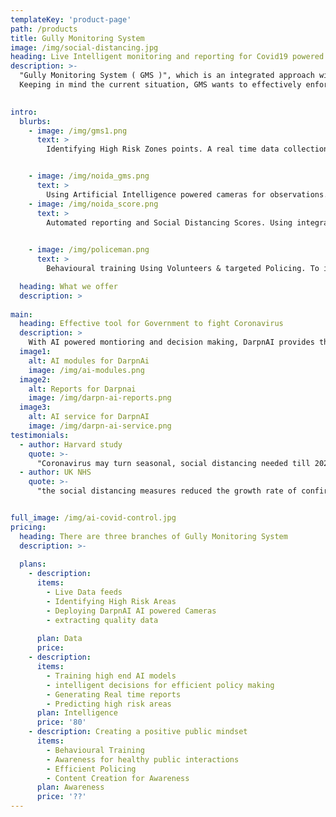 ```yaml
---
templateKey: 'product-page'
path: /products
title: Gully Monitoring System
image: /img/social-distancing.jpg
heading: Live Intelligent monitoring and reporting for Covid19 powered by Artificial Intelligence and future proofing India for pandemics
description: >-
  "Gully Monitoring System ( GMS )", which is an integrated approach with the support of Artificial Intelligence to tackle the Coronavirus Crisis in India. Although researchers are working on vaccines and other herd immunity mechanisms, one of the most important methods to contain the spread is "Social distancing" still. I have developed and tested this unique approach of "GMS" which allows us to use Artificial Intelligence and Collective intelligence to deal with the crisis.
  Keeping in mind the current situation, GMS wants to effectively enforce social distancing in red zones or corona hotspots at a massive scale using Artifical Intelligence along with other AI services for Pandemic control and minimizing the negative after affects.
  

intro:
  blurbs:
    - image: /img/gms1.png
      text: >
        Identifying High Risk Zones points. A real time data collection mechanism that will help us classify the threat zones in a given System, with GIS system to do real time monitoring.


    - image: /img/noida_gms.png
      text: >
        Using Artificial Intelligence powered cameras for observations. For the GMS Specific these AI models will be deployed in “Darpn AI” Observational Intelligent Nodes”.
    - image: /img/noida_score.png
      text: >
        Automated reporting and Social Distancing Scores. Using integrated approach with the support of Artificial Intelligence to do Crowd Analytics & Real time intelligence, We can detect Crowd density in any small gully and colonies using AI and can ensure that people are following the rules & share daily reporting.
        

    - image: /img/policeman.png
      text: >
        Behavioural training Using Volunteers & targeted Policing. To implement the “State of the Art” Contactless mechanism of “GMS” to ensure Data Centric monitoring and Outreach to the different threat perception Zones and providing behavioural triaining to the people to inculcate healthier lifestyle and best public practices that minimizes the virus risk along with campaigning creaing awareness about covid19.

  heading: What we offer
  description: >
    
main:
  heading: Effective tool for Government to fight Coronavirus
  description: >
    With AI powered montioring and decision making, DarpnAI provides the Intelligence and insights right in your phone, through which you can check live feeds of any city, town and high density areas, and how they are doing on social distancing and health measures scores plus our volunteers are their to enforce awareness activities on the ground and other social works.
  image1:
    alt: AI modules for DarpnAi
    image: /img/ai-modules.png
  image2:
    alt: Reports for Darpnai
    image: /img/darpn-ai-reports.png
  image3:
    alt: AI service for DarpnAI
    image: /img/darpn-ai-service.png
testimonials:
  - author: Harvard study
    quote: >-
      "Coronavirus may turn seasonal, social distancing needed till 2022" 
  - author: UK NHS
    quote: >-
      "the social distancing measures reduced the growth rate of confirmed COVID-19 cases by 9 percentage points after 16 days and suggests that the number of cases would have been 35 times higher without any of the measures"


full_image: /img/ai-covid-control.jpg
pricing:
  heading: There are three branches of Gully Monitoring System
  description: >-
    
  plans:
    - description: 
      items:
        - Live Data feeds
        - Identifying High Risk Areas
        - Deploying DarpnAI AI powered Cameras
        - extracting quality data
        
      plan: Data
      price: 
    - description: 
      items:        
        - Training high end AI models
        - intelligent decisions for efficient policy making
        - Generating Real time reports
        - Predicting high risk areas
      plan: Intelligence 
      price: '80'
    - description: Creating a positive public mindset 
      items:
        - Behavioural Training
        - Awareness for healthy public interactions
        - Efficient Policing  
        - Content Creation for Awareness
      plan: Awareness
      price: '??'
---
```

